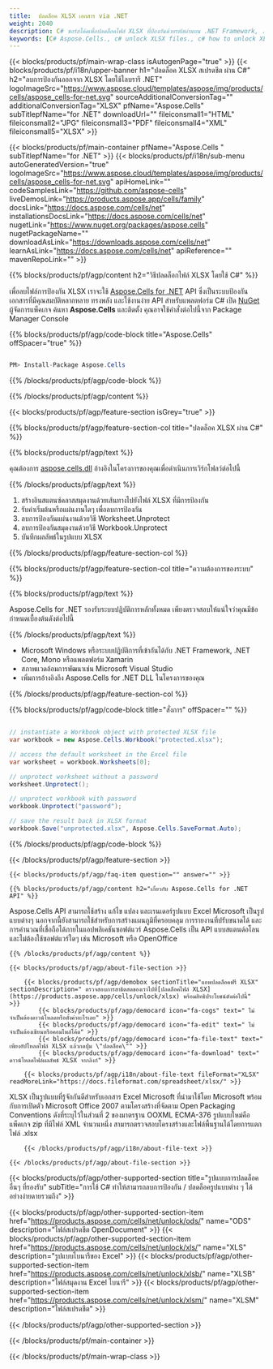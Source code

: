 ```yaml
---
title:  ปลดล็อค XLSX เอกสาร via .NET
weight: 2040
description: C# ซอร์สโค้ดเพื่อปลดล็อคไฟล์ XLSX ที่ป้องกันด้วยรหัสผ่านบน .NET Framework, .NET Core, Mono หรือแพลตฟอร์ม Xamarin
keywords: [C# Aspose.Cells., c# unlock XLSX files., c# how to unlock XLSX document., c# unprotect XLSX files., remove protection from XLSX files., decrypt XLSX Files using C#]
---
```

{{< blocks/products/pf/main-wrap-class isAutogenPage="true" >}}
{{< blocks/products/pf/i18n/upper-banner h1="ปลดล็อค XLSX สเปรดชีต ผ่าน C#" h2="ลบการป้องกันออกจาก XLSX โดยใช้ไลบรารี .NET" logoImageSrc="https://www.aspose.cloud/templates/aspose/img/products/cells/aspose_cells-for-net.svg" sourceAdditionalConversionTag="" additionalConversionTag="XLSX" pfName="Aspose.Cells" subTitlepfName="for .NET" downloadUrl="" fileiconsmall1="HTML" fileiconsmall2="JPG" fileiconsmall3="PDF" fileiconsmall4="XML" fileiconsmall5="XLSX" >}}

{{< blocks/products/pf/main-container pfName="Aspose.Cells " subTitlepfName="for .NET" >}}
{{< blocks/products/pf/i18n/sub-menu autoGeneratedVersion="true" logoImageSrc="https://www.aspose.cloud/templates/aspose/img/products/cells/aspose_cells-for-net.svg" apiHomeLink="" codeSamplesLink="https://github.com/aspose-cells" liveDemosLink="https://products.aspose.app/cells/family" docsLink="https://docs.aspose.com/cells/net" installationsDocsLink="https://docs.aspose.com/cells/net" nugetLink="https://www.nuget.org/packages/aspose.cells" nugetPackageName="" downloadAsLink="https://downloads.aspose.com/cells/net" learnAsLink="https://docs.aspose.com/cells/net" apiReference="" mavenRepoLink="" >}}

{{% blocks/products/pf/agp/content h2="วิธีปลดล็อกไฟล์ XLSX โดยใช้ C#" %}}

 เพื่อลบไฟล์การป้องกัน XLSX เราจะใช้
 [Aspose.Cells for .NET](https://products.aspose.com/cells/net) 
 API ซึ่งเป็นระบบป้องกันเอกสารที่มีคุณสมบัติหลากหลาย ทรงพลัง และใช้งานง่าย API สำหรับแพลตฟอร์ม C# เปิด
 [NuGet](https://www.nuget.org/packages/aspose.cells) 
 ผู้จัดการแพ็คเกจ ค้นหา
 **Aspose.Cells** 
 และติดตั้ง คุณอาจใช้คำสั่งต่อไปนี้จาก Package Manager Console

{{% blocks/products/pf/agp/code-block title="Aspose.Cells" offSpacer="true" %}}

```cs

PM> Install-Package Aspose.Cells

```

{{% /blocks/products/pf/agp/code-block %}}

{{% /blocks/products/pf/agp/content %}}

{{< blocks/products/pf/agp/feature-section isGrey="true" >}}

{{% blocks/products/pf/agp/feature-section-col title="ปลดล็อค XLSX ผ่าน C#" %}}

{{% blocks/products/pf/agp/text %}}

 คุณต้องการ
 [aspose.cells.dll](https://downloads.aspose.com/cells/net) 
 อ้างอิงในโครงการของคุณเพื่อดำเนินการเวิร์กโฟลว์ต่อไปนี้

{{% /blocks/products/pf/agp/text %}}

1.  สร้างอินสแตนซ์คลาสสมุดงานด้วยเส้นทางไปยังไฟล์ XLSX ที่มีการป้องกัน
1.  รับค่าเริ่มต้นหรือแผ่นงานใดๆ เพื่อลบการป้องกัน
1.  ลบการป้องกันแผ่นงานด้วยวิธี Worksheet.Unprotect
1.  ลบการป้องกันสมุดงานด้วยวิธี Workbook.Unprotect
1.  บันทึกผลลัพธ์ในรูปแบบ XLSX

{{% /blocks/products/pf/agp/feature-section-col %}}

{{% blocks/products/pf/agp/feature-section-col title="ความต้องการของระบบ" %}}

{{% blocks/products/pf/agp/text %}}

 Aspose.Cells for .NET รองรับระบบปฏิบัติการหลักทั้งหมด เพียงตรวจสอบให้แน่ใจว่าคุณมีข้อกำหนดเบื้องต้นดังต่อไปนี้

{{% /blocks/products/pf/agp/text %}}

-  Microsoft Windows หรือระบบปฏิบัติการที่เข้ากันได้กับ .NET Framework, .NET Core, Mono หรือแพลตฟอร์ม Xamarin
-  สภาพแวดล้อมการพัฒนาเช่น Microsoft Visual Studio
-  เพิ่มการอ้างอิงถึง Aspose.Cells for .NET DLL ในโครงการของคุณ

{{% /blocks/products/pf/agp/feature-section-col %}}

{{% blocks/products/pf/agp/code-block title="สั่งการ" offSpacer="" %}}

```cs

// instantiate a Workbook object with protected XLSX file
var workbook = new Aspose.Cells.Workbook("protected.xlsx");

// access the default worksheet in the Excel file
var worksheet = workbook.Worksheets[0];

// unprotect worksheet without a password
worksheet.Unprotect();

// unprotect workbook with password
workbook.Unprotect("password");

// save the result back in XLSX format
workbook.Save("unprotected.xlsx", Aspose.Cells.SaveFormat.Auto);

```

{{% /blocks/products/pf/agp/code-block %}}

{{< /blocks/products/pf/agp/feature-section >}}

    {{< blocks/products/pf/agp/faq-item question="" answer="" >}}
 

<!-- aboutfile Starts -->

    {{% blocks/products/pf/agp/content h2="เกี่ยวกับ Aspose.Cells for .NET API" %}}

 Aspose.Cells API สามารถใช้สร้าง แก้ไข แปลง และเรนเดอร์รูปแบบ Excel Microsoft เป็นรูปแบบต่างๆ นอกจากนี้ยังสามารถใช้สำหรับการสร้างแผนภูมิที่ครอบคลุม การรายงานที่ปรับขนาดได้ และการคำนวณที่เชื่อถือได้ภายในแอปพลิเคชันซอฟต์แวร์ Aspose.Cells เป็น API แบบสแตนด์อโลน และไม่ต้องใช้ซอฟต์แวร์ใดๆ เช่น Microsoft หรือ OpenOffice



    {{% /blocks/products/pf/agp/content %}}

    {{< blocks/products/pf/agp/about-file-section >}}

        {{< blocks/products/pf/agp/demobox sectionTitle="แอพปลดล็อคฟรี XLSX" sectionDescription=" ตรวจสอบการสาธิตสดของเราไปที่[ปลดล็อคไฟล์ XLSX](https://products.aspose.app/cells/unlock/xlsx) พร้อมสิทธิประโยชน์ดังต่อไปนี้" >}}
            {{< blocks/products/pf/agp/democard icon="fa-cogs" text=" ไม่จำเป็นต้องดาวน์โหลดหรือตั้งค่าอะไรเลย" >}}
            {{< blocks/products/pf/agp/democard icon="fa-edit" text=" ไม่จำเป็นต้องเขียนหรือคอมไพล์โค้ด" >}}
            {{< blocks/products/pf/agp/democard icon="fa-file-text" text=" เพียงอัปโหลดไฟล์ XLSX แล้วกดปุ่ม \"ปลดล็อค\"" >}}
            {{< blocks/products/pf/agp/democard icon="fa-download" text=" ดาวน์โหลดไฟล์ผลลัพธ์ XLSX จากลิงก์" >}}

        {{< blocks/products/pf/agp/i18n/about-file-text fileFormat="XLSX" readMoreLink="https://docs.fileformat.com/spreadsheet/xlsx/" >}}
XLSX เป็นรูปแบบที่รู้จักกันดีสำหรับเอกสาร Excel Microsoft ที่นำมาใช้โดย Microsoft พร้อมกับการเปิดตัว Microsoft Office 2007 ตามโครงสร้างที่จัดตาม Open Packaging Conventions ดังที่ระบุไว้ในส่วนที่ 2 ของมาตรฐาน OOXML ECMA-376 รูปแบบใหม่คือ แพ็คเกจ zip ที่มีไฟล์ XML จำนวนหนึ่ง สามารถตรวจสอบโครงสร้างและไฟล์พื้นฐานได้โดยการแตกไฟล์ .xlsx

        {{< /blocks/products/pf/agp/i18n/about-file-text >}}

    {{< /blocks/products/pf/agp/about-file-section >}}

<!-- aboutfile Ends -->

{{< blocks/products/pf/agp/other-supported-section title="รูปแบบการปลดล็อคอื่นๆ ที่รองรับ" subTitle="การใช้ C# ทำให้สามารถลบการป้องกัน / ปลดล็อครูปแบบต่าง ๆ ได้อย่างง่ายดายรวมถึง" >}}

{{< blocks/products/pf/agp/other-supported-section-item href="https://products.aspose.com/cells/net/unlock/ods/" name="ODS" description="ไฟล์สเปรดชีต OpenDocument" >}}
{{< blocks/products/pf/agp/other-supported-section-item href="https://products.aspose.com/cells/net/unlock/xls/" name="XLS" description="รูปแบบไบนารีของ Excel" >}}
{{< blocks/products/pf/agp/other-supported-section-item href="https://products.aspose.com/cells/net/unlock/xlsb/" name="XLSB" description="ไฟล์สมุดงาน Excel ไบนารี" >}}
{{< blocks/products/pf/agp/other-supported-section-item href="https://products.aspose.com/cells/net/unlock/xlsm/" name="XLSM" description="ไฟล์สเปรดชีต" >}}

{{< /blocks/products/pf/agp/other-supported-section >}}

{{< /blocks/products/pf/main-container >}}
    
{{< /blocks/products/pf/main-wrap-class >}}
